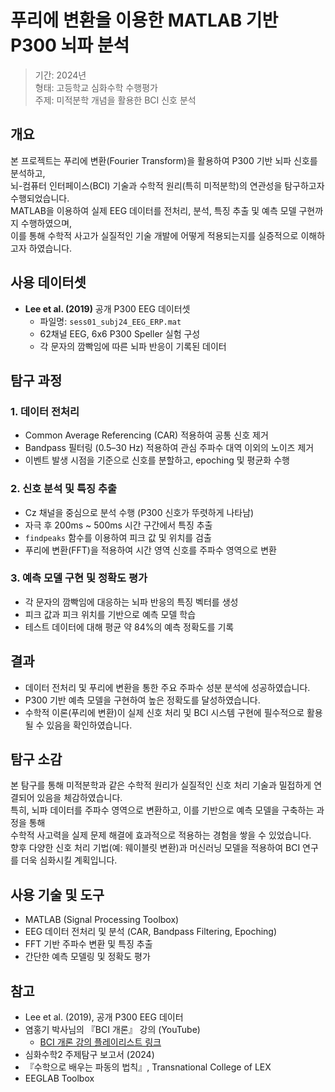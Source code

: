 # 푸리에 변환을 이용한 MATLAB 기반 P300 뇌파 분석

> 기간: 2024년  
> 형태: 고등학교 심화수학 수행평가  
> 주제: 미적분학 개념을 활용한 BCI 신호 분석

## 개요

본 프로젝트는 푸리에 변환(Fourier Transform)을 활용하여 P300 기반 뇌파 신호를 분석하고,  
뇌-컴퓨터 인터페이스(BCI) 기술과 수학적 원리(특히 미적분학)의 연관성을 탐구하고자 수행되었습니다.  
MATLAB을 이용하여 실제 EEG 데이터를 전처리, 분석, 특징 추출 및 예측 모델 구현까지 수행하였으며,  
이를 통해 수학적 사고가 실질적인 기술 개발에 어떻게 적용되는지를 실증적으로 이해하고자 하였습니다.

## 사용 데이터셋

- **Lee et al. (2019)** 공개 P300 EEG 데이터셋
  - 파일명: `sess01_subj24_EEG_ERP.mat`
  - 62채널 EEG, 6x6 P300 Speller 실험 구성
  - 각 문자의 깜빡임에 따른 뇌파 반응이 기록된 데이터

## 탐구 과정

### 1. 데이터 전처리

- Common Average Referencing (CAR) 적용하여 공통 신호 제거
- Bandpass 필터링 (0.5–30 Hz) 적용하여 관심 주파수 대역 이외의 노이즈 제거
- 이벤트 발생 시점을 기준으로 신호를 분할하고, epoching 및 평균화 수행

### 2. 신호 분석 및 특징 추출

- Cz 채널을 중심으로 분석 수행 (P300 신호가 뚜렷하게 나타남)
- 자극 후 200ms ~ 500ms 시간 구간에서 특징 추출
- `findpeaks` 함수를 이용하여 피크 값 및 위치를 검출
- 푸리에 변환(FFT)을 적용하여 시간 영역 신호를 주파수 영역으로 변환

### 3. 예측 모델 구현 및 정확도 평가

- 각 문자의 깜빡임에 대응하는 뇌파 반응의 특징 벡터를 생성
- 피크 값과 피크 위치를 기반으로 예측 모델 학습
- 테스트 데이터에 대해 평균 약 84%의 예측 정확도를 기록

## 결과

- 데이터 전처리 및 푸리에 변환을 통한 주요 주파수 성분 분석에 성공하였습니다.
- P300 기반 예측 모델을 구현하여 높은 정확도를 달성하였습니다.
- 수학적 이론(푸리에 변환)이 실제 신호 처리 및 BCI 시스템 구현에 필수적으로 활용될 수 있음을 확인하였습니다.

## 탐구 소감

본 탐구를 통해 미적분학과 같은 수학적 원리가 실질적인 신호 처리 기술과 밀접하게 연결되어 있음을 체감하였습니다.  
특히, 뇌파 데이터를 주파수 영역으로 변환하고, 이를 기반으로 예측 모델을 구축하는 과정을 통해  
수학적 사고력을 실제 문제 해결에 효과적으로 적용하는 경험을 쌓을 수 있었습니다.  
향후 다양한 신호 처리 기법(예: 웨이블릿 변환)과 머신러닝 모델을 적용하여 BCI 연구를 더욱 심화시킬 계획입니다.

## 사용 기술 및 도구

- MATLAB (Signal Processing Toolbox)
- EEG 데이터 전처리 및 분석 (CAR, Bandpass Filtering, Epoching)
- FFT 기반 주파수 변환 및 특징 추출
- 간단한 예측 모델링 및 정확도 평가

## 참고

- Lee et al. (2019), 공개 P300 EEG 데이터
- 염홍기 박사님의 『BCI 개론』 강의 (YouTube)
  - [BCI 개론 강의 플레이리스트 링크](https://www.youtube.com/playlist?list=PLQp7V1T4Vo7lD5D9i63ZcAr3e_M8xvBdy)
- 심화수학2 주제탐구 보고서 (2024)
- 『수학으로 배우는 파동의 법칙』, Transnational College of LEX
- EEGLAB Toolbox
